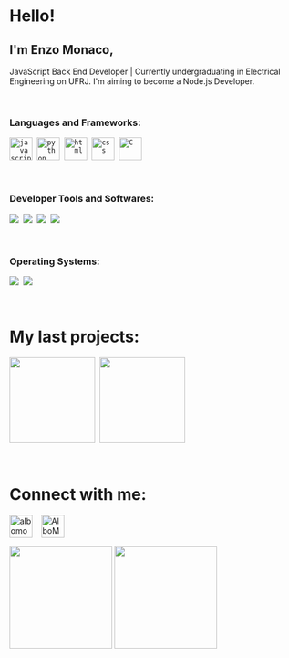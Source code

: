 # Hello! 

## I'm Enzo Monaco, 

JavaScript Back End Developer | Currently undergraduating in Electrical Engineering on UFRJ.
I'm aiming to become a Node.js Developer.

<p>&nbsp;</p>

### **Languages and Frameworks:**
<p>
 	<code><img src="https://github.com/abranhe/programming-languages-logos/blob/master/src/javascript/javascript_48x48.png" alt="javascript" width="40" height="40"/></code>&nbsp;
  	<code><img src="https://github.com/abranhe/programming-languages-logos/blob/master/src/python/python_48x48.png" alt="python" width="40" height="40"/></code>&nbsp;
  	<code><img src="https://github.com/abranhe/programming-languages-logos/blob/master/src/html/html_48x48.png" alt="html" width="40" height="40"/></code>&nbsp;
  	<code><img src="https://github.com/abranhe/programming-languages-logos/blob/master/src/css/css_48x48.png" alt="css" width="40" height="40"/></code>&nbsp;
  	<code><img src="https://github.com/abranhe/programming-languages-logos/blob/master/src/c/c_48x48.png" alt="C" width="40" height="40"/></code>

</p>

<p>&nbsp;</p>

### **Developer Tools and Softwares:**
<p>
    <code><img src="https://i.imgur.com/z0ujJls.png"></code>&nbsp;
    <code><img src="https://i.imgur.com/ssYx6xI.png"></code>&nbsp;
    <code><img src="https://i.imgur.com/0FErxov.png"></code>&nbsp;
    <code><img src="https://i.imgur.com/gXnwsei.png"></code>
</p>

<p>&nbsp;</p>

### **Operating Systems:**
<p>
    <code><img src="https://i.imgur.com/Gzzpa5P.png"></code>&nbsp;
    <code><img src="https://i.imgur.com/OgsP564.png"></code>
</p>

<p>&nbsp;</p>

# My last projects:

<p>
	<img height="150em" src="https://github-readme-stats.vercel.app/api/pin/?username=albomonaco&repo=learning-node-api-rest"/>&nbsp;
	<img height="150em" src="https://github-readme-stats.vercel.app/api/pin/?username=albomonaco&repo=learning-nodeJS&"/>
</p>

<p>&nbsp;</p>

# **Connect with me:**
<p>
    <a href="https://www.linkedin.com/in/albomonaco" target="blank"><img align="center" src="https://cdn.jsdelivr.net/npm/simple-icons@3.0.1/icons/linkedin.svg" alt="albomonaco" height="40" width="40" /></a> &nbsp;&nbsp;
    <a href="mailto:albomonaco@gmail.com" target="blank"><img align="center" src="https://cdn.jsdelivr.net/npm/simple-icons@3.0.1/icons/gmail.svg" alt="AlboMonco" height="40" width="40" /></a>
</p>

<div>
	<img height="180em" src="https://github-readme-stats.vercel.app/api?username=albomonaco&show_icons=true&hide_border=true&&count_private=true&include_all_commits=true"/>
	<img height="180em" src="https://github-readme-stats.vercel.app/api/top-langs/?username=albomonaco&show_icons=true&hide_border=true&langs_count=7&layout=compact"/>
</div>

